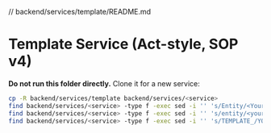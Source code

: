 // backend/services/template/README.md

# Template Service (Act-style, SOP v4)

**Do not run this folder directly.** Clone it for a new service:

```bash
cp -R backend/services/template backend/services/<service>
find backend/services/<service> -type f -exec sed -i '' 's/Entity/<YourEntity>/g' {} +
find backend/services/<service> -type f -exec sed -i '' 's/entity/<yourEntity>/g' {} +
find backend/services/<service> -type f -exec sed -i '' 's/TEMPLATE_/YOUR_SVC_/g' {} +
```
